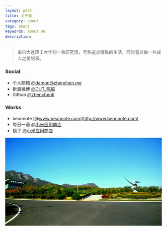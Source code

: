 ```yaml
---
layout: post
title: 关于我
category: about
tags: about
keywords: about me
description:
---
```


> 来自大连理工大学的一枚研究僧，号称追求精致的生活，同时喜欢做一些成人之美的事。


### Social
- 个人邮箱 [@damon@zhenchen.me](mailto:damon@zhenchen.me)
- 新浪微博 [@DUT_陈振](http://weibo.com/markchentl)
- Github [@zhenchentl](https://github.com/zhenchentl)

### Works
- beannote [@www.beannote.com](http://www.beannote.com)
- 每日一语 [@小米应用商店](http://app.mi.com/detail/61735)
- 镜子 [@小米应用商店](http://app.mi.com/detail/82085)

![](/assets/img/cover.jpg)

<!--

### Resume

- 个人简历 [@中文](/DamonChenResumeFull.pdf)

<hr style="border : 1px dashed #d9d9d9;" />

### Links

- [Lisa](http://www.ruxia.me)
- [Lisa & Damon](http://www.zhenchen.me/520/Love.html)

<hr style="border : 1px dashed #d9d9d9;" />

### Publications

- **Zhen Chen**, Feng Xia, Huizhen Jiang, Haifeng Liu, Jun Zhang. AVER: Random Walk Based Academic Venue Recommendation. The 24rd International World Wide Web Conference (WWW), Companion Volume, Florence, Italy, May 18-22, 2015. DOI:10.1145/2740908.2741738

- Feng Xia, **Zhen Chen**, Wei Wang, Jing Li, Laurence T. Yang. MVCWalker: Random Walk Based Most Valuable Collaborators Recommendation Exploiting Academic Factors, IEEE Transactions on Emerging Topics in Computing, 2(3): 364-375, 2014; [DOI:10.1109/TETC.2014.2356505](http://ieeexplore.ieee.org/xpl/articleDetails.jsp?arnumber=6894550)

- Jing Li, Feng Xia, Wei Wang, **Zhen Chen**, Nana Yaw Asabere and Huizhen Jiang. ACRec: A Co-authorship based Random Walk Model for Academic Collaboration Recommendation, The 23rd International World Wide Web Conference (WWW), Companion Volume, Seoul, Korea, April 7-11, 2014.[DOI:10.1145/2567948.2579034](http://dl.acm.org/citation.cfm?id=2579034)

- Feng Xia, Nana Yaw Asabere, Haifeng Liu, **Zhen Chen**, and Wei Wang. Socially-Aware Conference Participant Recommendation with Personality Traits, IEEE Systems Journal, 2014. [DOI: 10.1109/JSYST.2014.2342375](http://ieeexplore.ieee.org/xpl/articleDetails.jsp?arnumber=6877610)

- **Zhen Chen**, Feng Xia, Rui Cheng, Jialiang Kang, Cui Li. OnCampus: A Mobile Personal Assistant for College Students, Proceedings of the 20th International Conference on Computers in Education (ICCE), Singapore, November 2012.[PDF](http://140.115.135.84/uploaded/filemanager/3aef1c0b-aa72-4cc4-9642-48ce099ac485.pdf#page=29)

- Sheng Zhao, Feng Xia, **Zhen Chen**, Zhen Li and Jianhua Ma. MobiMsg: A Resource-Efficient Location-Based Mobile Instant Messaging System, The 2nd International Conference on Social Computing and its Applications (SCA), 1-3 Nov 2012, Xiangtan, China.[DOI:10.1109/CGC.2012.16](http://ieeexplore.ieee.org/xpls/abs_all.jsp?arnumber=6382858) -->
